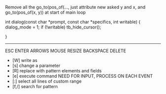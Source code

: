 Remove all the go_to(pos_of(..., just attribute new asked y and x, and go_to(pos_of(x, y)) at start of main loop

int
dialog(const char *prompt, const char *specifics, int writable)
{
    dialog_mode = 1;
    if (!writable)
        tb_hide_cursor();

}

-------------------------------------------------------------------------------
ESC
ENTER
ARROWS
MOUSE
RESIZE
BACKSPACE
DELETE
<char>

* [W] write as
* [s] change a parameter
* [R] replace with pattern elements and fields
* [e] execute command
NEED FOR INPUT, PROCESS ON EACH EVENT
* [:] select all lines of custom range
* [f,/] search for pattern
